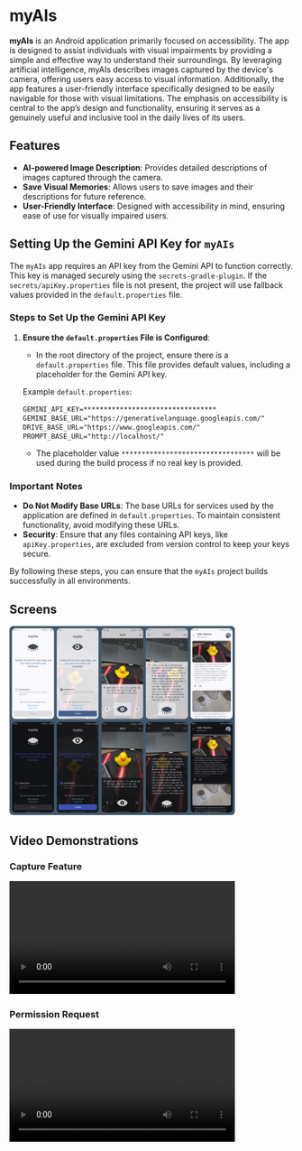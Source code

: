 # myAIs

**myAIs** is an Android application primarily focused on accessibility. The app is designed to assist individuals with visual impairments by providing a simple and effective way to understand their surroundings. By leveraging artificial intelligence, myAIs describes images captured by the device's camera, offering users easy access to visual information. Additionally, the app features a user-friendly interface specifically designed to be easily navigable for those with visual limitations. The emphasis on accessibility is central to the app’s design and functionality, ensuring it serves as a genuinely useful and inclusive tool in the daily lives of its users.

## Features

- **AI-powered Image Description**: Provides detailed descriptions of images captured through the camera.
- **Save Visual Memories**: Allows users to save images and their descriptions for future reference.
- **User-Friendly Interface**: Designed with accessibility in mind, ensuring ease of use for visually impaired users.

## Setting Up the Gemini API Key for `myAIs`

The `myAIs` app requires an API key from the Gemini API to function correctly. This key is managed securely using the `secrets-gradle-plugin`. If the `secrets/apiKey.properties` file is not present, the project will use fallback values provided in the `default.properties` file.

### Steps to Set Up the Gemini API Key

1. **Ensure the `default.properties` File is Configured**:
    - In the root directory of the project, ensure there is a `default.properties` file. This file provides default values, including a placeholder for the Gemini API key.

   Example `default.properties`:
   ```properties
   GEMINI_API_KEY=*********************************
   GEMINI_BASE_URL="https://generativelanguage.googleapis.com/"
   DRIVE_BASE_URL="https://www.googleapis.com/"
   PROMPT_BASE_URL="http://localhost/"
   ```
    - The placeholder value `*********************************` will be used during the build process if no real key is provided.

### Important Notes

- **Do Not Modify Base URLs**: The base URLs for services used by the application are defined in `default.properties`. To maintain consistent functionality, avoid modifying these URLs.
- **Security**: Ensure that any files containing API keys, like `apiKey.properties`, are excluded from version control to keep your keys secure.

By following these steps, you can ensure that the `myAIs` project builds successfully in all environments.

## Screens
<img src="media/screens.png" alt="Screens" width="400" />

## Video Demonstrations

### Capture Feature
<video width="400" controls>
  <source src="media/capture.mp4" type="video/mp4">
  Your browser does not support the video tag.
</video>

### Permission Request
<video width="400" controls>
  <source src="media/permission.mp4" type="video/mp4">
  Your browser does not support the video tag.
</video>
